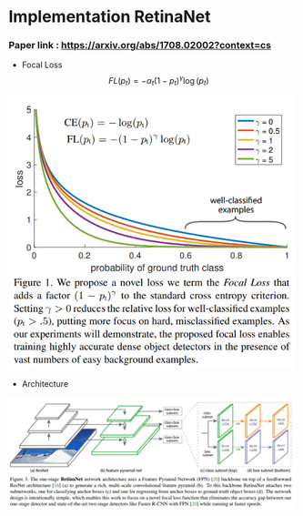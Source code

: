 # Implementation RetinaNet
### Paper link : https://arxiv.org/abs/1708.02002?context=cs  
- Focal Loss  
$$FL\left(p_t\right)=-\alpha_t\left(1-p_t\right)^{\gamma}\log\left(p_t\right)$$  

<img src = "https://github.com/Sangh0/Object-Detection/blob/main/RetinaNet/figure/figure1.PNG?raw=true">  

- Architecture  

<img src = "https://github.com/Sangh0/Object-Detection/blob/main/RetinaNet/figure/figure3.PNG?raw=true">
